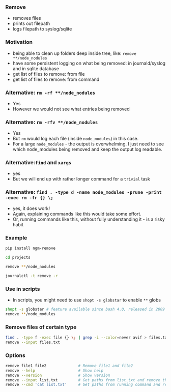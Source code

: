 ### Remove

- removes files
- prints out filepath
- logs filepath to syslog/sqlite

### Motivation

- being able to clean up folders deep inside tree, like: `remove **/node_nodules`
- have some persistent logging on what being removed: in journald/syslog and in sqlite database
- get list of files to remove: from file
- get list of files to remove: from command

### Alternative: `rm -rf **/node_nodules`

- Yes
- However we would not see what entries being removed

### Alternative: `rm -rfv **/node_nodules`

- Yes
- But `rm` would log each file (inside `node_modules`) in this case.
- For a large `node_modules` - the output is overwhelming. I just need to see which node_modules being removed and keep the output log readable.

### Alternative:`find` and `xargs`

- yes
- But we will end up with rather longer command for a `trivial` task

### Alternative: `find . -type d -name node_modules -prune -print -exec rm -fr {} \;`

- yes, it does work!
- Again, explaining commands like this would take some effort.
- Or, running commands like this, without fully understanding it - is a risky habit

### Example

```bash
pip install ngm-remove

cd projects

remove **/node_nodules

journalctl -t remove -r
```

### Use in scripts

- In scripts, you might need to use `shopt -s globstar` to enable `**` globs

```bash
shopt -s globstar # feature available since bash 4.0, released in 2009
remove **/node_modules
```

### Remove files of certain type

```bash
find . -type f -exec file {} \; | grep -i --color=never avif > files.txt
remove --input files.txt
```

### Options

```bash
remove file1 file2              # Remove file1 and file2
remove --help                   # Show help
remove --version                # Show version
remove --input list.txt         # Get paths from list.txt and remove those
remove --cmd 'cat list.txt'     # Get paths from running command and remove those
```
